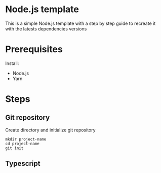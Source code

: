 # Node.js template

This is a simple Node.js template with a step by step guide to recreate it with 
the latests dependencies versions

# Prerequisites

Install:
- Node.js
- Yarn

# Steps

## Git repository

Create directory and initialize git repository

```console
mkdir project-name
cd project-name
git init
```

## Typescript
